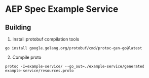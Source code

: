 # AEP Spec Example Service

## Building

1. Install protobuf compilation tools

```
go install google.golang.org/protobuf/cmd/protoc-gen-go@latest
```

2. Compile proto

```
protoc -I=example-service/ --go_out=./example-service/generated example-service/resources.proto
```